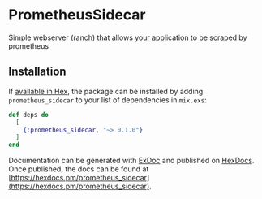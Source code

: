 # PrometheusSidecar

Simple webserver (ranch) that allows your application to be scraped by prometheus

## Installation

If [available in Hex](https://hex.pm/docs/publish), the package can be installed
by adding `prometheus_sidecar` to your list of dependencies in `mix.exs`:

```elixir
def deps do
  [
    {:prometheus_sidecar, "~> 0.1.0"}
  ]
end
```

Documentation can be generated with [ExDoc](https://github.com/elixir-lang/ex_doc)
and published on [HexDocs](https://hexdocs.pm). Once published, the docs can
be found at [https://hexdocs.pm/prometheus_sidecar](https://hexdocs.pm/prometheus_sidecar).

